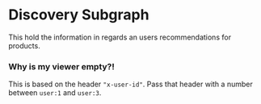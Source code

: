 # Discovery Subgraph

This hold the information in regards an users recommendations for products.

### Why is my viewer empty?!

This is based on the header `"x-user-id"`. Pass that header with a number between `user:1` and `user:3`.
